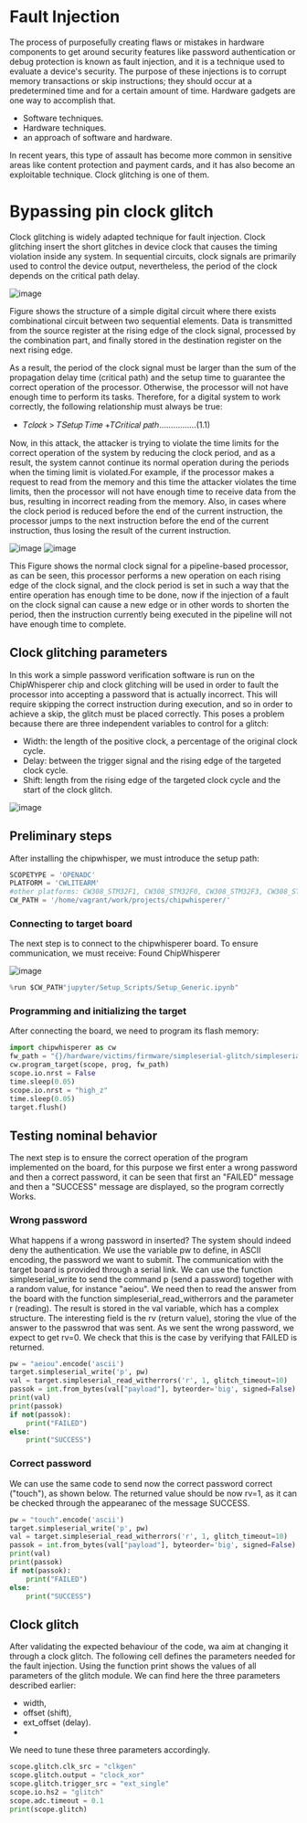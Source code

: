 # Fault Injection
The process of purposefully creating flaws or mistakes in hardware components to get around security features like password authentication or debug protection is known as 
fault injection, and it is a technique used to evaluate a device's security. The purpose of these injections is to corrupt memory transactions or skip instructions; they 
should occur at a predetermined time and for a certain amount of time. Hardware gadgets are one way to accomplish that.
- Software techniques.
- Hardware techniques.
- an approach of software and hardware.

In recent years, this type of assault has become more common in sensitive areas like content protection and payment cards, and it has also become an exploitable technique.
Clock glitching is one of them.

# Bypassing pin clock glitch

Clock glitching is widely adapted technique for fault injection. Clock glitching insert the short glitches in device clock that causes the timing violation inside any system. 
In sequential circuits, clock signals are primarily used to control the device output, nevertheless, the period of the clock depends on the critical path delay.

![image](https://github.com/Ahsan728/Clock_glitching/assets/34878134/27079f85-28f6-4a23-99b1-b9f57de81afd)

Figure shows the structure of a simple digital circuit where there exists combinational circuit between two sequential elements. Data is transmitted from the source register 
at the rising edge of the clock signal, processed by the combination part, and finally stored in the destination register on the next rising edge.

As a result, the period of the clock signal must be larger than the sum of the propagation delay time (critical path) and the setup time to guarantee the correct operation 
of the processor. Otherwise, the processor will not have enough time to perform its tasks. Therefore, for a digital system to work correctly, the following relationship must 
always be true:
- 𝑇𝑐𝑙𝑜𝑐𝑘 > 𝑇𝑆𝑒𝑡𝑢𝑝 𝑇𝑖𝑚𝑒 +𝑇𝐶𝑟𝑖𝑡𝑖𝑐𝑎𝑙 𝑝𝑎𝑡ℎ…………….(1.1)

Now, in this attack, the attacker is trying to violate the time limits for the correct operation of the system by reducing the clock period, and as a result, the system cannot continue its normal operation during the periods when the timing limit is violated.For example, if the processor makes a request to read from the memory and this time the attacker violates the time limits, then the processor will not have enough time to receive data from the bus, resulting in incorrect reading from the memory. Also, in cases where the clock period is reduced before the end of the current instruction, the processor jumps to the next instruction before the end of the current instruction, thus losing the result of the current instruction.

![image](https://github.com/Ahsan728/Clock_glitching/assets/34878134/15dca8c6-6267-4b50-bdab-4166c016d416) ![image](https://github.com/Ahsan728/Clock_glitching/assets/34878134/a491ca42-e448-4715-abbf-aefab4841b5f)

This Figure shows the normal clock signal for a pipeline-based processor, as can be seen, this processor performs a new operation on each rising edge of the clock signal, and the clock period is set in such a way that the entire operation has enough time to be done, now if the injection of a fault on the clock signal can cause a new edge or in other words to shorten the period, then the instruction currently being executed in the pipeline will not have enough time to complete.

## Clock glitching parameters
In this work a simple password verification software is run on the ChipWhisperer chip and clock glitching will be used in order to fault the processor into accepting a password that is actually incorrect. This will require skipping the correct instruction during execution, and so in order to achieve a skip, the glitch must be placed correctly. This poses a problem because there are three independent variables to control for a glitch:

- Width: the length of the positive clock, a percentage of the original clock cycle.
- Delay: between the trigger signal and the rising edge of the targeted clock cycle.
- Shift: length from the rising edge of the targeted clock cycle and the start of the clock glitch.

![image](https://github.com/Ahsan728/Clock_glitching/assets/34878134/fc31bac6-40a8-437b-bb76-585c84875140)

## Preliminary steps
After installing the chipwhisper, we must introduce the setup path:
```python
SCOPETYPE = 'OPENADC'
PLATFORM = 'CWLITEARM'
#other platforms: CW308_STM32F1, CW308_STM32F0, CW308_STM32F3, CW308_STM32F4 or CWNANO
CW_PATH = '/home/vagrant/work/projects/chipwhisperer/'
```
### Connecting to target board
The next step is to connect to the chipwhisperer board. To ensure communication, we must receive: Found ChipWhisperer

![image](https://github.com/Ahsan728/Clock_glitching/assets/34878134/1c074339-8317-4e1c-9dfa-0dd00f7141fe)
```python
%run $CW_PATH"jupyter/Setup_Scripts/Setup_Generic.ipynb"
```
### Programming and initializing the target
After connecting the board, we need to program its flash memory:

```python
import chipwhisperer as cw
fw_path = "{}/hardware/victims/firmware/simpleserial-glitch/simpleserial-glitch-{}.hex".format(CW_PATH, PLATFORM)
cw.program_target(scope, prog, fw_path)
scope.io.nrst = False
time.sleep(0.05)
scope.io.nrst = "high_z"
time.sleep(0.05)
target.flush()
```

## Testing nominal behavior
The next step is to ensure the correct operation of the program implemented on the board, for this purpose we first 
enter a wrong password and then a correct password, it can be seen that first an "FAILED" message and then a "SUCCESS" 
message are displayed, so the program correctly Works.

### Wrong password

What happens if a wrong password in inserted? The system should indeed deny the authentication. We use the variable pw to define, in ASCII encoding, the password we want to submit. The communication with the target board is provided through a serial link. We can use the function simpleserial_write to send the command p (send a password) together with a random value, for instance "aeiou". We need then to read the answer from the board with the function simpleserial_read_witherrors and the parameter r (reading). The result is stored in the val variable, which has a complex structure. The interesting field is the rv (return value), storing the vlue of the answer to the passwrod that was sent. As we sent the wrong password, we expect to get rv=0. We check that this is the case by verifying that FAILED is returned.

```python
pw = "aeiou".encode('ascii')
target.simpleserial_write('p', pw)
val = target.simpleserial_read_witherrors('r', 1, glitch_timeout=10)
passok = int.from_bytes(val["payload"], byteorder='big', signed=False)
print(val)
print(passok)
if not(passok):
    print("FAILED")
else:
    print("SUCCESS")
```
### Correct password
We can use the same code to send now the correct password correct ("touch"), as shown below. The returned value should be now rv=1, as it can be checked through the appearanec of the message SUCCESS.

```python
pw = "touch".encode('ascii')
target.simpleserial_write('p', pw)
val = target.simpleserial_read_witherrors('r', 1, glitch_timeout=10)
passok = int.from_bytes(val["payload"], byteorder='big', signed=False)
print(val)
print(passok)
if not(passok):
    print("FAILED")
else:
    print("SUCCESS")

```

## Clock glitch
After validating the expected behaviour of the code, wa aim at changing it through a clock glitch. The following cell defines the parameters needed for the fault injection. Using the function print shows the values of all parameters of the glitch module. We can find here the three parameters described earlier:

- width,
- offset (shift),
- ext_offset (delay).
- 
We need to tune these three parameters accordingly.

```python
scope.glitch.clk_src = "clkgen"
scope.glitch.output = "clock_xor"
scope.glitch.trigger_src = "ext_single"
scope.io.hs2 = "glitch"
scope.adc.timeout = 0.1
print(scope.glitch)
```
